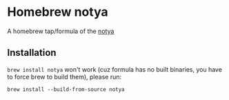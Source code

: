 # Homebrew notya

A homebrew tap/formula of the [notya](https://github.com/anonistas/notya) 

## Installation
`brew install notya` won't work (cuz formula has no built binaries, you have to force brew to build them), please run:

```
brew install --build-from-source notya
```
